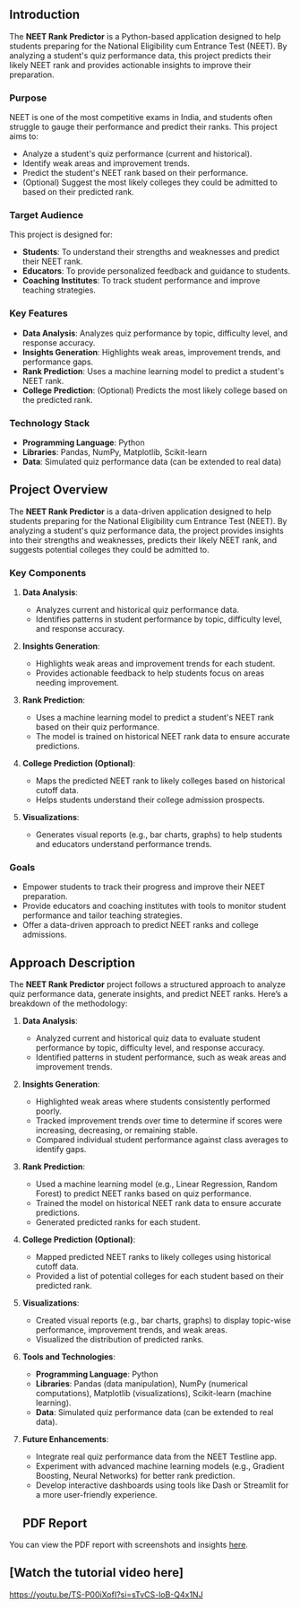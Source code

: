 ## Introduction

The **NEET Rank Predictor** is a Python-based application designed to help students preparing for the National Eligibility cum Entrance Test (NEET). By analyzing a student's quiz performance data, this project predicts their likely NEET rank and provides actionable insights to improve their preparation.

### Purpose
NEET is one of the most competitive exams in India, and students often struggle to gauge their performance and predict their ranks. This project aims to:
- Analyze a student's quiz performance (current and historical).
- Identify weak areas and improvement trends.
- Predict the student's NEET rank based on their performance.
- (Optional) Suggest the most likely colleges they could be admitted to based on their predicted rank.

### Target Audience
This project is designed for:
- **Students**: To understand their strengths and weaknesses and predict their NEET rank.
- **Educators**: To provide personalized feedback and guidance to students.
- **Coaching Institutes**: To track student performance and improve teaching strategies.

### Key Features
- **Data Analysis**: Analyzes quiz performance by topic, difficulty level, and response accuracy.
- **Insights Generation**: Highlights weak areas, improvement trends, and performance gaps.
- **Rank Prediction**: Uses a machine learning model to predict a student's NEET rank.
- **College Prediction**: (Optional) Predicts the most likely college based on the predicted rank.

### Technology Stack
- **Programming Language**: Python
- **Libraries**: Pandas, NumPy, Matplotlib, Scikit-learn
- **Data**: Simulated quiz performance data (can be extended to real data)

## Project Overview
The **NEET Rank Predictor** is a data-driven application designed to help students preparing for the National Eligibility cum Entrance Test (NEET). By analyzing a student's quiz performance data, the project provides insights into their strengths and weaknesses, predicts their likely NEET rank, and suggests potential colleges they could be admitted to.

### Key Components
1. **Data Analysis**:
   - Analyzes current and historical quiz performance data.
   - Identifies patterns in student performance by topic, difficulty level, and response accuracy.

2. **Insights Generation**:
   - Highlights weak areas and improvement trends for each student.
   - Provides actionable feedback to help students focus on areas needing improvement.

3. **Rank Prediction**:
   - Uses a machine learning model to predict a student's NEET rank based on their quiz performance.
   - The model is trained on historical NEET rank data to ensure accurate predictions.

4. **College Prediction (Optional)**:
   - Maps the predicted NEET rank to likely colleges based on historical cutoff data.
   - Helps students understand their college admission prospects.

5. **Visualizations**:
   - Generates visual reports (e.g., bar charts, graphs) to help students and educators understand performance trends.

### Goals
- Empower students to track their progress and improve their NEET preparation.
- Provide educators and coaching institutes with tools to monitor student performance and tailor teaching strategies.
- Offer a data-driven approach to predict NEET ranks and college admissions.

## Approach Description

The **NEET Rank Predictor** project follows a structured approach to analyze quiz performance data, generate insights, and predict NEET ranks. Here’s a breakdown of the methodology:

1. **Data Analysis**:
   - Analyzed current and historical quiz data to evaluate student performance by topic, difficulty level, and response accuracy.
   - Identified patterns in student performance, such as weak areas and improvement trends.

2. **Insights Generation**:
   - Highlighted weak areas where students consistently performed poorly.
   - Tracked improvement trends over time to determine if scores were increasing, decreasing, or remaining stable.
   - Compared individual student performance against class averages to identify gaps.

3. **Rank Prediction**:
   - Used a machine learning model (e.g., Linear Regression, Random Forest) to predict NEET ranks based on quiz performance.
   - Trained the model on historical NEET rank data to ensure accurate predictions.
   - Generated predicted ranks for each student.

4. **College Prediction (Optional)**:
   - Mapped predicted NEET ranks to likely colleges using historical cutoff data.
   - Provided a list of potential colleges for each student based on their predicted rank.

5. **Visualizations**:
   - Created visual reports (e.g., bar charts, graphs) to display topic-wise performance, improvement trends, and weak areas.
   - Visualized the distribution of predicted ranks.

6. **Tools and Technologies**:
   - **Programming Language**: Python
   - **Libraries**: Pandas (data manipulation), NumPy (numerical computations), Matplotlib (visualizations), Scikit-learn (machine learning).
   - **Data**: Simulated quiz performance data (can be extended to real data).

7. **Future Enhancements**:
   - Integrate real quiz performance data from the NEET Testline app.
   - Experiment with advanced machine learning models (e.g., Gradient Boosting, Neural Networks) for better rank prediction.
   - Develop interactive dashboards using tools like Dash or Streamlit for a more user-friendly experience.

   ## PDF Report
You can view the PDF report with screenshots and insights [here](https://github.com/sindhupl/NEET-Rank-Predictor/blob/main/Gallery_20250131_210925.pdf).

## [Watch the tutorial video here] 
https://youtu.be/TS-P00iXofI?si=sTvCS-loB-Q4x1NJ



